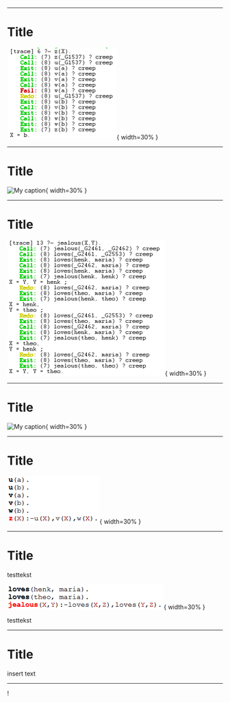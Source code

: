 
---
# Title

![My caption](img/Ex1.png "Alt caption"){ width=30% }

---
# Title

![My caption](img/ex1tree.png "Alt caption"){ width=30% }

---
# Title

![My caption](img/Ex2.png "Alt caption"){ width=30% }

---
# Title

![My caption](img/ex2tree.png "Alt caption"){ width=30% }

---
# Title

![My caption](img/kdb1.png "Alt caption"){ width=30% }

---
# Title

testtekst

![My caption](img/kdb2.png "Alt caption"){ width=30% }

testtekst

---
# Title

insert text

---
!


<!-- Local Variables:  -->
<!-- pandoc/write: beamer -->
<!-- pandoc/latex-engine: "xelatex" -->
<!-- pandoc/template: "beamer-template.tex" -->
<!-- End:  -->
